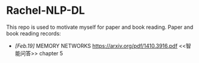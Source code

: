 # Rachel-NLP-DL #
This repo is used to motivate myself for paper and book reading.
Paper and book reading records: 
*  *[Feb.19]* 
    MEMORY NETWORKS https://arxiv.org/pdf/1410.3916.pdf
    <<智能问答>> chapter 5
